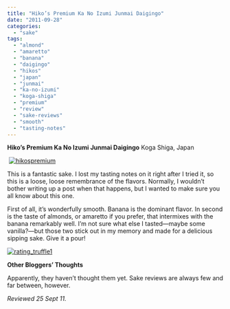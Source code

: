 ```yaml
---
title: "Hiko’s Premium Ka No Izumi Junmai Daigingo"
date: "2011-09-28"
categories: 
  - "sake"
tags: 
  - "almond"
  - "amaretto"
  - "banana"
  - "daigingo"
  - "hikos"
  - "japan"
  - "junmai"
  - "ka-no-izumi"
  - "koga-shiga"
  - "premium"
  - "review"
  - "sake-reviews"
  - "smooth"
  - "tasting-notes"
---
```


**Hiko’s Premium Ka No Izumi Junmai Daigingo** Koga Shiga, Japan

 [![](http://s3.amazonaws.com/thegourmez-wpmedia/2011/09/hikospremium.jpg "hikospremium")](http://s3.amazonaws.com/thegourmez-wpmedia/2011/09/hikospremium.jpg)

This is a fantastic sake. I lost my tasting notes on it right after I tried it, so this is a loose, loose remembrance of the flavors. Normally, I wouldn’t bother writing up a post when that happens, but I wanted to make sure you all know about this one.

First of all, it’s wonderfully smooth. Banana is the dominant flavor. In second is the taste of almonds, or amaretto if you prefer, that intermixes with the banana remarkably well. I’m not sure what else I tasted—maybe some vanilla?—but those two stick out in my memory and made for a delicious sipping sake. Give it a pour!

[![](http://s3.amazonaws.com/thegourmez-wpmedia/2009/02/rating_truffle1.gif "rating_truffle1")](http://s3.amazonaws.com/thegourmez-wpmedia/2009/02/rating_truffle1.gif)

**Other Bloggers’ Thoughts**

Apparently, they haven’t thought them yet. Sake reviews are always few and far between, however.

_Reviewed 25 Sept 11._
